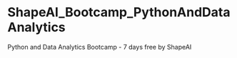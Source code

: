 # ShapeAI_Bootcamp_PythonAndDataAnalytics
Python and Data Analytics Bootcamp - 7 days free by ShapeAI

